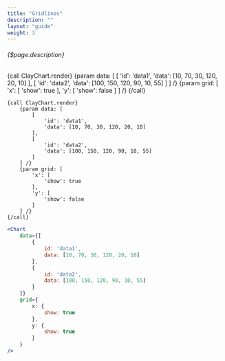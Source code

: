 ```yaml
---
title: "Gridlines"
description: ""
layout: "guide"
weight: 3
---
```


###### {$page.description}

<article id="1">

{call ClayChart.render}
	{param data: [
		[
			'id': 'data1',
			'data': [10, 70, 30, 120, 20, 10]
		],
		[
			'id': 'data2',
			'data': [100, 150, 120, 90, 10, 55]
		]
	] /}
	{param grid: [
		'x': [
			'show': true
		],
		'y': [
			'show': false
		]
	] /}
{/call}

```soy
{call ClayChart.render}
	{param data: [
		[
			'id': 'data1',
			'data': [10, 70, 30, 120, 20, 10]
		],
		[
			'id': 'data2',
			'data': [100, 150, 120, 90, 10, 55]
		]
	] /}
	{param grid: [
		'x': [
			'show': true
		],
		'y': [
			'show': false
		]
	] /}
{/call}
```

```jsx
<Chart
	data={[
		{
			id: 'data1',
			data: [10, 70, 30, 120, 20, 10]
		},
		{
			id: 'data2',
			data: [100, 150, 120, 90, 10, 55]
		}
	]}
	grid={
		x: {
			show: true
		},
		y: {
			show: true
		}
	}
/>
```
</article>

